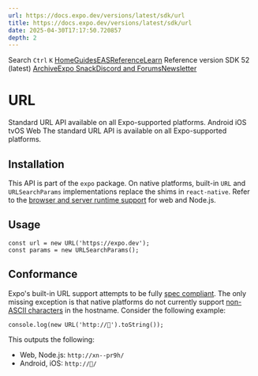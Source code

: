 ```yaml
---
url: https://docs.expo.dev/versions/latest/sdk/url
title: https://docs.expo.dev/versions/latest/sdk/url
date: 2025-04-30T17:17:50.720857
depth: 2
---
```


Search
`Ctrl` `K`
[Home](https://docs.expo.dev/)[Guides](https://docs.expo.dev/guides/overview)[EAS](https://docs.expo.dev/eas)[Reference](https://docs.expo.dev/versions/latest)[Learn](https://docs.expo.dev/tutorial/overview)
Reference version
SDK 52 (latest)
[Archive](https://docs.expo.dev/archive)[Expo Snack](https://snack.expo.dev)[Discord and Forums](https://chat.expo.dev)[Newsletter](https://expo.dev/mailing-list/signup)
# URL
Standard URL API available on all Expo-supported platforms.
Android
iOS
tvOS
Web
The standard URL API is available on all Expo-supported platforms.
## Installation
This API is part of the `expo` package. On native platforms, built-in `URL` and `URLSearchParams` implementations replace the shims in `react-native`. Refer to the [browser and server runtime support](https://caniuse.com/url) for web and Node.js.
## Usage
```
const url = new URL('https://expo.dev');
const params = new URLSearchParams();

```

## Conformance
Expo's built-in URL support attempts to be fully [spec compliant](https://developer.mozilla.org/en-US/docs/Web/API/URL).
The only missing exception is that native platforms do not currently support [non-ASCII characters](https://unicode.org/reports/tr46/) in the hostname.
Consider the following example:
```
console.log(new URL('http://🥓').toString());

```

This outputs the following:
  * Web, Node.js: `http://xn--pr9h/`
  * Android, iOS: `http://🥓/`



